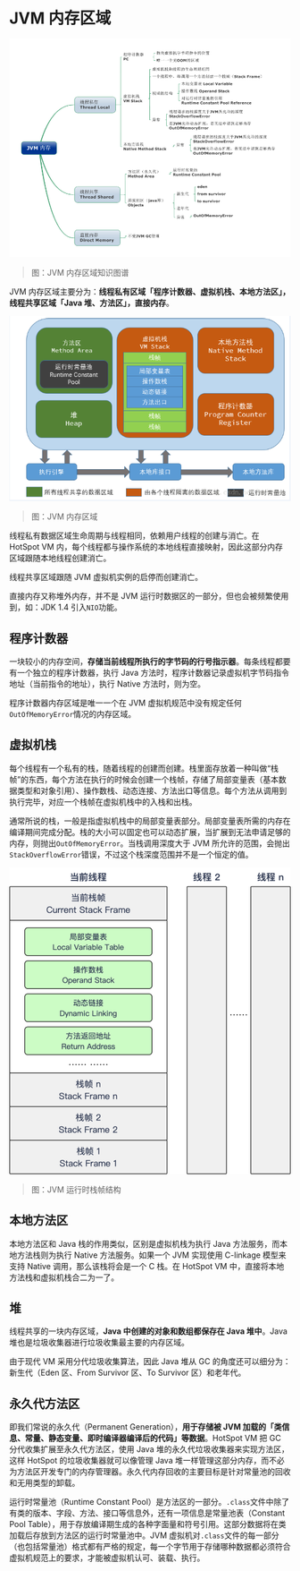 # JVM 内存区域

![JVM-03-1][JVM-03-1]

> 图：JVM 内存区域知识图谱

JVM 内存区域主要分为：**线程私有区域「程序计数器、虚拟机栈、本地方法区」，线程共享区域「Java 堆、方法区」，直接内存**。

![JVM-03-1][JVM-03-2]

> 图：JVM 内存区域

线程私有数据区域生命周期与线程相同，依赖用户线程的创建与消亡。在 HotSpot VM 内，每个线程都与操作系统的本地线程直接映射，因此这部分内存区域跟随本地线程创建消亡。

线程共享区域跟随 JVM 虚拟机实例的启停而创建消亡。

直接内存又称堆外内存，并不是 JVM 运行时数据区的一部分，但也会被频繁使用到，如：JDK 1.4 引入`NIO`功能。

## 程序计数器

一块较小的内存空间，**存储当前线程所执行的字节码的行号指示器**。每条线程都要有一个独立的程序计数器，执行 Java 方法时，程序计数器记录虚拟机字节码指令地址（当前指令的地址），执行 Native 方法时，则为空。

程序计数器内存区域是唯一一个在 JVM 虚拟机规范中没有规定任何`OutOfMemoryError`情况的内存区域。

## 虚拟机栈

每个线程有一个私有的栈，随着线程的创建而创建。栈里面存放着一种叫做“栈帧”的东西，每个方法在执行的时候会创建一个栈帧，存储了局部变量表（基本数据类型和对象引用）、操作数栈、动态连接、方法出口等信息。每个方法从调用到执行完毕，对应一个栈帧在虚拟机栈中的入栈和出栈。

通常所说的栈，一般是指虚拟机栈中的局部变量表部分。局部变量表所需的内存在编译期间完成分配。栈的大小可以固定也可以动态扩展，当扩展到无法申请足够的内存，则抛出`OutOfMemoryError`。当栈调用深度大于 JVM 所允许的范围，会抛出`StackOverflowError`错误，不过这个栈深度范围并不是一个恒定的值。

![JVM-03-3][JVM-03-3]

> 图：JVM 运行时栈帧结构

## 本地方法区

本地方法区和 Java 栈的作用类似，区别是虚拟机栈为执行 Java 方法服务，而本地方法栈则为执行 Native 方法服务。如果一个 JVM 实现使用 C-linkage 模型来支持 Native 调用，那么该栈将会是一个 C 栈。在 HotSpot VM 中，直接将本地方法栈和虚拟机栈合二为一了。

## 堆

线程共享的一块内存区域，**Java 中创建的对象和数组都保存在 Java 堆中**。Java 堆也是垃圾收集器进行垃圾收集最主要的内存区域。

由于现代 VM 采用分代垃圾收集算法，因此 Java 堆从 GC 的角度还可以细分为：新生代（Eden 区、From Survivor 区、To Survivor 区）和老年代。

## 永久代方法区

即我们常说的永久代（Permanent Generation），**用于存储被 JVM 加载的「类信息、常量、静态变量、即时编译器编译后的代码」等数据**。HotSpot VM 把 GC 分代收集扩展至永久代方法区，使用 Java 堆的永久代垃圾收集器来实现方法区，这样 HotSpot 的垃圾收集器就可以像管理 Java 堆一样管理这部分内存，而不必为方法区开发专门的内存管理器。永久代内存回收的主要目标是针对常量池的回收和无用类型的卸载。

运行时常量池（Runtime Constant Pool）是方法区的一部分。`.class`文件中除了有类的版本、字段、方法、接口等信息外，还有一项信息是常量池表（Constant Pool Table），用于存放编译期生成的各种字面量和符号引用。这部分数据将在类加载后存放到方法区的运行时常量池中。JVM 虚拟机对`.class`文件的每一部分（也包括常量池）格式都有严格的规定，每一个字节用于存储哪种数据都必须符合虚拟机规范上的要求，才能被虚拟机认可、装载、执行。

[JVM-03-1]: ../../images/JVM-03-1.jpg

[JVM-03-2]: ../../images/JVM-03-2.png

[JVM-03-3]: ../../images/JVM-03-3.png

<!-- EOF -->
